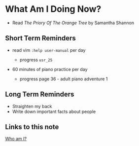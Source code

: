 # What Am I Doing Now?

- Read _The Priory Of The Orange Tree_ by Samantha Shannon

## Short Term Reminders

- read vim `:help user-manual` per day

  - progress `usr_25`

- 60 minutes of piano practice per day

  - progress page 36 - adult piano adventure 1

## Long Term Reminders

- Straighten my back
- Write down important facts about people

## Links to this note

[Who am I?](index.md)
